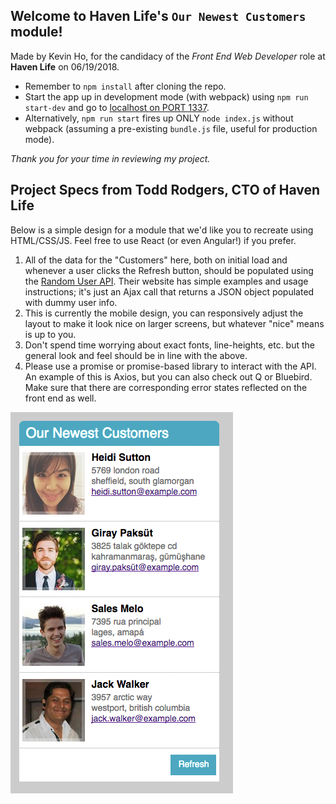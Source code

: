 ## Welcome to Haven Life's `Our Newest Customers` module!

Made by Kevin Ho, for the candidacy of the _Front End Web Developer_ role at **Haven Life** on 06/19/2018.

* Remember to `npm install` after cloning the repo.
* Start the app up in development mode (with webpack) using `npm run start-dev` and go to [localhost on PORT 1337](http://localhost:1337/).
* Alternatively, `npm run start` fires up ONLY `node index.js` without webpack (assuming a pre-existing `bundle.js` file, useful for production mode).

_Thank you for your time in reviewing my project._

## Project Specs from Todd Rodgers, CTO of Haven Life

Below is a simple design for a module that we'd like you to recreate using HTML/CSS/JS. Feel free to use React (or even Angular!) if you prefer.

1. All of the data for the "Customers" here, both on initial load and whenever a user clicks the Refresh button, should be populated using the [Random User API](https://randomuser.me/). Their website has simple examples and usage instructions; it's just an Ajax call that returns a JSON object populated with dummy user info.
2. This is currently the mobile design, you can responsively adjust the layout to make it look nice on larger screens, but whatever "nice" means is up to you.
3. Don't spend time worrying about exact fonts, line-heights, etc. but the general look and feel should be in line with the above.
4. Please use a promise or promise-based library to interact with the API. An example of this is Axios, but you can also check out Q or Bluebird. Make sure that there are corresponding error states reflected on the front end as well.

![](public/images/havenlife.png)
